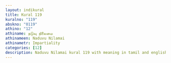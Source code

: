 ```yaml
---
layout: indikural
title: Kural 119
kuralno: "119"
abskno: "0119"
athino: "12"
athiname: நடுவு நிலைமை
athinameen: Naduvu Nilamai
athinametr: Impartiality
categories: [12]
description: Naduvu Nilamai kural 119 with meaning in tamil and english 
---
```


